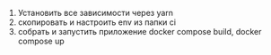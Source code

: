 1. Установить все зависимости через yarn
2. скопировать и настроить env из папки ci
3. собрать и запустить приложение docker compose build, docker compose up


